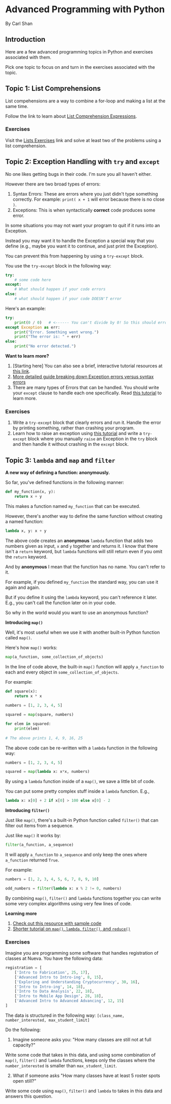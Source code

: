 # Advanced Programming with Python 
By Carl Shan

## Introduction

Here are a few advanced programming topics in Python and exercises associated with them.

Pick one topic to focus on and turn in the exercises associated with the topic.
 
## Topic 1: List Comprehensions 

List compehensions are a way to combine a for-loop and making a list at the same time.

Follow the link to learn about [List Comprehension Expressions](https://www.programiz.com/python-programming/list-comprehension). 

### Exercises
Visit the [Lists Exercises](https://github.com/carlshan/intro_to_computer_programming/blob/master/Lists/List_Exercises.md) link and solve at least two of the problems using a list comprehension.

## Topic 2: Exception Handling with `try` and `except`

No one likes getting bugs in their code. I'm sure you all haven't either.

However there are two broad types of errors:

1. Syntax Errors: These are errors where you just didn't type something correctly. For example: `print( x + 1` will error because there is no close `)`.
2. Exceptions: This is when syntactically **correct** code produces some error. 

In some situations you may not want your program to quit if it runs into an Exception.

Instead you may want it to handle the Exception a special way that you define (e.g., maybe you want it to continue, and just print the Exception).

You can prevent this from happening by using a `try-except` block.

You use the `try-except` block in the following way:

```python
try:
    # some code here
except:
    # What should happen if your code errors
else:
    # what should happen if your code DOESN'T error

```

Here's an example:

```python
try:
    print(0 / 0)   # <------ You can't divide by 0! So this should error.
except Exception as err: 
    print("Error. Something went wrong.")
    print("The error is: " + err)
else:
    print("No error detected.")
```

**Want to learn more?**
1. [Starting here] You can also see a brief, interactive tutorial resources at [this link](https://www.w3schools.com/python/python_try_except.asp).
2. [More detailed guide breaking down Exception errors versus syntax errors](https://realpython.com/python-exceptions/)
3. There are many types of Errors that can be handled. You should write your `except` clause to handle each one specifically. Read [this tutorial](https://www.pythonforbeginners.com/error-handling/python-try-and-except) to learn more.

### Exercises

1. Write a `try-except` block that clearly errors and run it. Handle the error by printing something, rather than crashing your program.
2. Learn how to raise an exception using [this tutorial](https://realpython.com/python-exceptions/) and write a `try-except` block where you manually `raise` an Exception in the `try` block and then handle it without crashing in the `except` block.


## Topic 3: `lambda` and `map` and `filter`

**A new way of defining a function: anonymously.**

So far, you've defined functions in the following manner:

```python
def my_function(x, y):
    return x + y
```

This makes a function named `my_function` that can be executed.

However, there's another way to define the same function without creating a named function:

```python
lambda x, y: x + y
```

The above code creates an **anonymous** `lambda` function that adds two numbers given as input, `x` and `y` together and returns it. I know that there isn't a `return` keyword, but `lambda` functions will still return even if you omit the `return` keyword. 

And by **anonymous** I mean that the function has no name. You can't refer to it.

For example, if you defined `my_function` the standard way, you can use it again and again.

But if you define it using the `lambda` keyword, you can't reference it later. E.g., you can't call the function later on in your code.

So why in the world would you want to use an anonymous function?

**Introducing `map()`**

Well, it's most useful when we use it with another built-in Python function called `map()`.

Here's how `map()` works:

```python
map(a_function, some_collection_of_objects)
```

In the line of code above, the built-in `map()` function will apply `a_function` to each and every object in `some_collection_of_objects`.

For example:

```python
def square(x):
    return x * x
    
numbers = [1, 2, 3, 4, 5]

squared = map(square, numbers)

for elem in squared:
    print(elem)
    
# The above prints 1, 4, 9, 16, 25    
```

The above code can be re-written with a `lambda` function in the following way:

```python
numbers = [1, 2, 3, 4, 5]

squared = map(lambda x: x*x, numbers)
```

By using a `lambda` function inside of a `map()`, we save a little bit of code.

You can put some pretty complex stuff inside a `lambda` function. E.g.,

```python
lambda x: x[0] + 2 if x[0] > 100 else x[0] - 2
```

**Introducing `filter()`**

Just like `map()`, there's a built-in Python function called `filter()` that can filter out items from a sequence.

Just like `map()` it works by:

```python
filter(a_function, a_sequence)
```

It will apply `a_function` to `a_sequence` and only keep the ones where `a_function` returned `True`.

For example:

```python
numbers = [1, 2, 3, 4, 5, 6, 7, 8, 9, 10]

odd_numbers = filter(lambda x: x % 2 != 0, numbers)
```

By combining `map()`, `filter()` and `lambda` functions together you can write some very complex algorithms using very few lines of code.

**Learning more**

1. [Check out this resource with sample code](https://www.python-course.eu/python3_lambda.php)
2. [Shorter tutorial on `map()`, `lambda`, `filter()`, and `reduce()`](https://www.bogotobogo.com/python/python_fncs_map_filter_reduce.php)

### Exercises

Imagine you are programming some software that handles registration of classes at Nueva. You have the following data:

```python
registration = [
    ['Intro to Fabrication', 25, 17],
    ['Advanced Intro to Intro-ing', 8, 15],
    ['Exploring and Understanding Cryptocurrency', 30, 16],
    ['Intro to Intro-ing', 14, 18],
    ['Intro to Data Analysis', 22, 18],
    ['Intro to Mobile App Design', 28, 18],
    ['Advanced Intro to Advanced Advancing', 12, 15]
]
```

The data is structured in the following way: `[class_name, number_interested, max_student_limit]`

Do the following:

1. Imagine someone asks you: "How many classes are still not at full capacity?" 

Write some code that takes in this data, and using some combination of `map()`, `filter()` and `lambda` functions, keeps only the classes where the `number_interested` is smaller than `max_student_limit`.

2. What if someone asks "How many classes have at least 5 roster spots open still?"

Write some code using `map()`, `filter()` and `lambda` to takes in this data and answers this question.